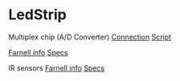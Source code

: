 LedStrip
========

Multiplex chip (A/D Converter)
[Connection](http://learn.adafruit.com/reading-a-analog-in-and-controlling-audio-volume-with-the-raspberry-pi/connecting-the-cobbler-to-a-mcp3008 "Connecting the Cobbler to a MCP3008")
[Script](http://learn.adafruit.com/reading-a-analog-in-and-controlling-audio-volume-with-the-raspberry-pi/script "Python Script")

[Farnell info](http://nl.farnell.com/microchip/mcp3008-i-p/10bit-adc-2-7v-8ch-spi-16dip/dp/1627174 "MICROCHIP - MCP3008-I/P - 10BIT ADC, 2.7V, 8CH, SPI, 16DIP")
[Specs](http://ww1.microchip.com/downloads/en/DeviceDoc/21295d.pdf "MCP3004/3008")

IR sensors
[Farnell info](http://nl.farnell.com/sharp/gp20a710k0f/distance-measuring-sensor/dp/1618432 "SHARP - GP2Y0A710K0F - DISTANCE MEASURING SENSOR")
[Specs](http://www.farnell.com/datasheets/53134.pdf "GP2Y0A710K0F")
